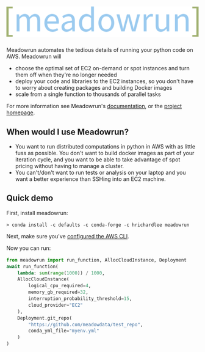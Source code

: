 # ![Meadowrun](meadowrun-logo-full.svg)

Meadowrun automates the tedious details of running your python code on AWS. Meadowrun
will
- choose the optimal set of EC2 on-demand or spot instances and turn them off when
  they're no longer needed
- deploy your code and libraries to the EC2 instances, so you don't have to worry about
  creating packages and building Docker images
- scale from a single function to thousands of parallel tasks

For more information see Meadowrun's
[documentation](https://docs.meadowrun.io/en/latest/), or the [project
homepage](https://meadowrun.io).

## When would I use Meadowrun?

- You want to run distributed computations in python in AWS with as little fuss as
  possible. You don't want to build docker images as part of your iteration cycle, and
  you want to be able to take advantage of spot pricing without having to manage a
  cluster.
- You can't/don't want to run tests or analysis on your laptop and you want a better
  experience than SSHing into an EC2 machine.

## Quick demo

First, install meadowrun:

```
> conda install -c defaults -c conda-forge -c hrichardlee meadowrun
```

Next, make sure you've [configured the AWS
CLI](https://docs.aws.amazon.com/cli/latest/userguide/getting-started-quickstart.html).

Now you can run:

```python
from meadowrun import run_function, AllocCloudInstance, Deployment
await run_function(
    lambda: sum(range(1000)) / 1000,
    AllocCloudInstance(
        logical_cpu_required=4,
        memory_gb_required=32,
        interruption_probability_threshold=15,
        cloud_provider="EC2"
    ),
    Deployment.git_repo(
        "https://github.com/meadowdata/test_repo",
        conda_yml_file="myenv.yml"
    )
)
```
